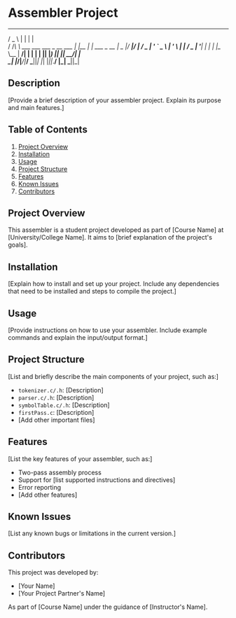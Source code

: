 # Assembler Project

  ___                              _      _             
 / _ \                            | |    | |            
/ /_\ \ ___  ___   ___  _ __ ___  | |__  | |  ___  _ __ 
|  _  |/ __|/ __| / _ \| '_ ` _ \ | '_ \ | | / _ \| '__|
| | | |\__ \\__ \|  __/| | | | | || |_) || ||  __/| |   
\_| |_/|___/|___/ \___||_| |_| |_||_.__/ |_| \___||_|   


## Description
[Provide a brief description of your assembler project. Explain its purpose and main features.]

## Table of Contents
1. [Project Overview](#project-overview)
2. [Installation](#installation)
3. [Usage](#usage)
4. [Project Structure](#project-structure)
5. [Features](#features)
6. [Known Issues](#known-issues)
7. [Contributors](#contributors)

## Project Overview
This assembler is a student project developed as part of [Course Name] at [University/College Name]. It aims to [brief explanation of the project's goals].

## Installation
[Explain how to install and set up your project. Include any dependencies that need to be installed and steps to compile the project.]

## Usage
[Provide instructions on how to use your assembler. Include example commands and explain the input/output format.]

## Project Structure
[List and briefly describe the main components of your project, such as:]
- `tokenizer.c/.h`: [Description]
- `parser.c/.h`: [Description]
- `symbolTable.c/.h`: [Description]
- `firstPass.c`: [Description]
- [Add other important files]

## Features
[List the key features of your assembler, such as:]
- Two-pass assembly process
- Support for [list supported instructions and directives]
- Error reporting
- [Add other features]

## Known Issues
[List any known bugs or limitations in the current version.]

## Contributors
This project was developed by:
- [Your Name]
- [Your Project Partner's Name]

As part of [Course Name] under the guidance of [Instructor's Name].
